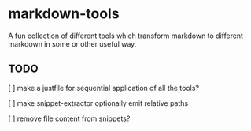 # markdown-tools

A fun collection of different tools which transform markdown to different markdown in some or other useful way.

## TODO

[ ] make a justfile for sequential application of all the tools?

[ ] make snippet-extractor optionally emit relative paths

[ ] remove file content from snippets?
